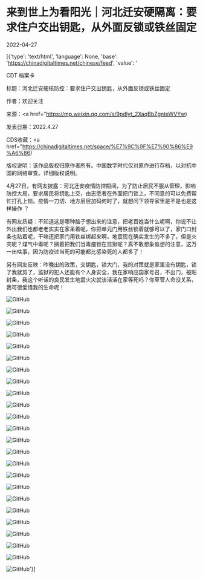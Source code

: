 # 来到世上为看阳光｜河北迁安硬隔离：要求住户交出钥匙，从外面反锁或铁丝固定

2022-04-27

[{'type': 'text/html', 'language': None, 'base': 'https://chinadigitaltimes.net/chinese/feed', 'value': '

CDT 档案卡

标题：河北迁安硬核防控：要求住户交出钥匙，从外面反锁或铁丝固定

作者：欢迎关注

来源：<a href="https://mp.weixin.qq.com/s/9pdIyt_2XaqBbZgnteWVYw)

发表日期：2022.4.27

CDS收藏：<a href="https://chinadigitaltimes.net/space/%E7%9C%9F%E7%90%86%E9%A6%86)

版权说明：该作品版权归原作者所有。中国数字时代仅对原作进行存档，以对抗中国的网络审查。详细版权说明。





4月27日，有网友披露：河北迁安疫情防控期间，为了防止居民不服从管理，影响防控大局，要求居民将钥匙上交，由志愿者在外面把门锁上，不同意的可以免费帮忙打孔上锁。疫情一刀切、地方层层加码何时了，就想问下领导家里是不是也是这样操作 ？

有网友质疑：不知道这是哪种脑子想出来的注意，把老百姓当什么呢啊，你说不让外出我们也都老老实实在家呆着呢，你把单元门用铁丝锁着就够可以了，家门口封条也贴着呢，干嘛还把家门用铁丝绑起来啊，地震现在确实发生的不多了，但是火灾呢？煤气中毒呢？搁着把我们当毒瘤锁在监狱呢？真不敢想象谁想的注意，这万一出啥事，因为防疫过当死的可能都比感染死的人都多了！

另有网友反映：昨晚出的政策，交钥匙，锁大门，我的对策就是家里没有钥匙，锁了我就剪了，监狱的犯人还能有个人身安全，我在家响应国家号召，不出门，被贴封条，我这个听话的良民发生地震火灾就该活活在家等死吗？你草菅人命没关系，我可很爱惜我的生命呢！

![GitHub](https://chinadigitaltimes.net/chinese/files/2022/04/post-680436-62692e89a7d32.)

![GitHub](https://chinadigitaltimes.net/chinese/files/2022/04/post-680436-62692e89b7a25.)

![GitHub](https://chinadigitaltimes.net/chinese/files/2022/04/post-680436-62692e89bf22a.)

![GitHub](https://chinadigitaltimes.net/chinese/files/2022/04/post-680436-62692e89caae0.)

![GitHub](https://chinadigitaltimes.net/chinese/files/2022/04/post-680436-62692e89d3dc3.)

![GitHub](https://chinadigitaltimes.net/chinese/files/2022/04/post-680436-62692e89e24c2.)

![GitHub](https://chinadigitaltimes.net/chinese/files/2022/04/post-680436-62692e89f116c.)

![GitHub](https://chinadigitaltimes.net/chinese/files/2022/04/post-680436-62692e8a06707.)

![GitHub](https://chinadigitaltimes.net/chinese/files/2022/04/post-680436-62692e8a10c62.)

![GitHub](https://chinadigitaltimes.net/chinese/files/2022/04/post-680436-62692e8a21354.)

![GitHub](https://chinadigitaltimes.net/chinese/files/2022/04/post-680436-62692e8a29796.)

![GitHub](https://chinadigitaltimes.net/chinese/files/2022/04/post-680436-62692e8a3404b.)

![GitHub](https://chinadigitaltimes.net/chinese/files/2022/04/post-680436-62692e8a3caca.)

![GitHub](https://chinadigitaltimes.net/chinese/files/2022/04/post-680436-62692e8a474b6.)

![GitHub](https://chinadigitaltimes.net/chinese/files/2022/04/post-680436-62692e8a5144c.)

![GitHub](https://chinadigitaltimes.net/chinese/files/2022/04/post-680436-62692e8a5b973.)

![GitHub](https://chinadigitaltimes.net/chinese/files/2022/04/post-680436-62692e8a66d8a.)

![GitHub](https://chinadigitaltimes.net/chinese/files/2022/04/post-680436-62692e8a71741.)

![GitHub](https://chinadigitaltimes.net/chinese/files/2022/04/post-680436-62692e8a7bef2.)

![GitHub](https://chinadigitaltimes.net/chinese/files/2022/04/post-680436-62692e8a845aa.)

![GitHub](https://chinadigitaltimes.net/chinese/files/2022/04/post-680436-62692e8a8d508.)

![GitHub](https://chinadigitaltimes.net/chinese/files/2022/04/post-680436-62692e8a94e6d.)

![GitHub](https://chinadigitaltimes.net/chinese/files/2022/04/post-680436-62692e8a9f29c.)

![GitHub](https://chinadigitaltimes.net/chinese/files/2022/04/post-680436-62692e8aa8b96.)'}]